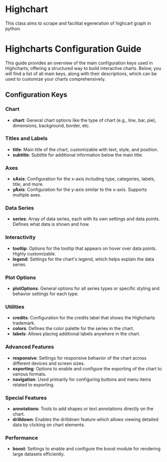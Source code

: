 # Highchart
This class aims to scrape and facilitat egeneration of highcart graph in python. 

# Highcharts Configuration Guide

This guide provides an overview of the main configuration keys used in Highcharts, offering a structured way to build interactive charts. Below, you will find a list of all main keys, along with their descriptions, which can be used to customize your charts comprehensively.

## Configuration Keys

### Chart
- **chart**: General chart options like the type of chart (e.g., line, bar, pie), dimensions, background, border, etc.

### Titles and Labels
- **title**: Main title of the chart, customizable with text, style, and position.
- **subtitle**: Subtitle for additional information below the main title.

### Axes
- **xAxis**: Configuration for the x-axis including type, categories, labels, title, and more.
- **yAxis**: Configuration for the y-axis similar to the x-axis. Supports multiple axes.

### Data Series
- **series**: Array of data series, each with its own settings and data points. Defines what data is shown and how.

### Interactivity
- **tooltip**: Options for the tooltip that appears on hover over data points. Highly customizable.
- **legend**: Settings for the chart's legend, which helps explain the data series.

### Plot Options
- **plotOptions**: General options for all series types or specific styling and behavior settings for each type.

### Utilities
- **credits**: Configuration for the credits label that shows the Highcharts trademark.
- **colors**: Defines the color palette for the series in the chart.
- **labels**: Allows placing additional labels anywhere in the chart.

### Advanced Features
- **responsive**: Settings for responsive behavior of the chart across different devices and screen sizes.
- **exporting**: Options to enable and configure the exporting of the chart to various formats.
- **navigation**: Used primarily for configuring buttons and menu items related to exporting.

### Special Features
- **annotations**: Tools to add shapes or text annotations directly on the chart.
- **drilldown**: Enables the drilldown feature which allows viewing detailed data by clicking on chart elements.

### Performance
- **boost**: Settings to enable and configure the boost module for rendering large datasets efficiently.


